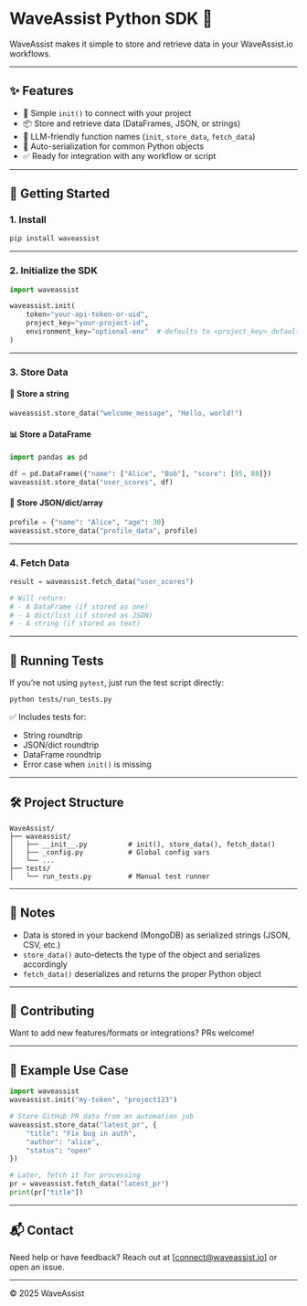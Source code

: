 # WaveAssist Python SDK 🌊

WaveAssist makes it simple to store and retrieve data in your WaveAssist.io workflows.

---

## ✨ Features

- 🔐 Simple `init()` to connect with your project
- 📦 Store and retrieve data (DataFrames, JSON, or strings)
- 🧠 LLM-friendly function names (`init`, `store_data`, `fetch_data`)
- 📁 Auto-serialization for common Python objects
- ✅ Ready for integration with any workflow or script

---

## 🚀 Getting Started

### 1. Install

```bash
pip install waveassist
```

---

### 2. Initialize the SDK

```python
import waveassist

waveassist.init(
    token="your-api-token-or-uid",
    project_key="your-project-id",
    environment_key="optional-env"  # defaults to <project_key>_default
)
```

---

### 3. Store Data

#### 🧾 Store a string

```python
waveassist.store_data("welcome_message", "Hello, world!")
```

#### 📊 Store a DataFrame

```python
import pandas as pd

df = pd.DataFrame({"name": ["Alice", "Bob"], "score": [95, 88]})
waveassist.store_data("user_scores", df)
```

#### 🧠 Store JSON/dict/array

```python
profile = {"name": "Alice", "age": 30}
waveassist.store_data("profile_data", profile)
```

---

### 4. Fetch Data

```python
result = waveassist.fetch_data("user_scores")

# Will return:
# - A DataFrame (if stored as one)
# - A dict/list (if stored as JSON)
# - A string (if stored as text)
```

---

## 🧪 Running Tests

If you’re not using `pytest`, just run the test script directly:

```bash
python tests/run_tests.py
```

✅ Includes tests for:

- String roundtrip
- JSON/dict roundtrip
- DataFrame roundtrip
- Error case when `init()` is missing

---

## 🛠 Project Structure

```
WaveAssist/
├── waveassist/
│   ├── __init__.py          # init(), store_data(), fetch_data()
│   ├── _config.py           # Global config vars
│   └── ...
├── tests/
│   └── run_tests.py         # Manual test runner
```

---

## 📌 Notes

- Data is stored in your backend (MongoDB) as serialized strings (JSON, CSV, etc.)
- `store_data()` auto-detects the type of the object and serializes accordingly
- `fetch_data()` deserializes and returns the proper Python object

---

## 🤝 Contributing

Want to add new features/formats or integrations? PRs welcome!

---

## 🧠 Example Use Case

```python
import waveassist
waveassist.init("my-token", "project123")

# Store GitHub PR data from an automation job
waveassist.store_data("latest_pr", {
    "title": "Fix bug in auth",
    "author": "alice",
    "status": "open"
})

# Later, fetch it for processing
pr = waveassist.fetch_data("latest_pr")
print(pr["title"])
```

---

## 📬 Contact

Need help or have feedback? Reach out at [connect@waveassist.io] or open an issue.

---
© 2025 WaveAssist

